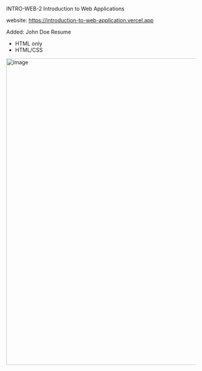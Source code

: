 INTRO-WEB-2 Introduction to Web Applications

website: https://introduction-to-web-application.vercel.app

Added: John Doe Resume 
- HTML only
- HTML/CSS

<img width="817" alt="image" src="https://github.com/jsd-genkx/introduction-to-web-application/assets/114124443/19cd6dd3-be73-493d-9ad9-b7bf05ece9a1">
